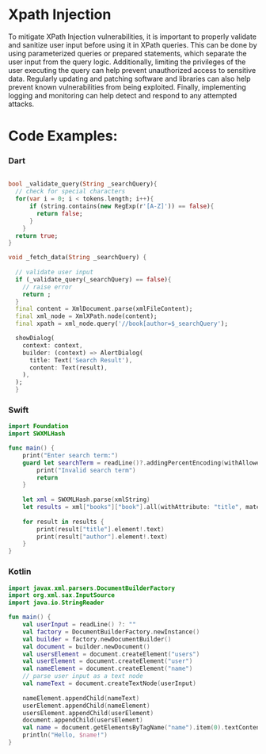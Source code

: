 
# Xpath Injection

To mitigate XPath Injection vulnerabilities, it is important to properly validate and sanitize user input before using it in XPath queries. This can be done by using parameterized queries or prepared statements, which separate the user input from the query logic. Additionally, limiting the privileges of the user executing the query can help prevent unauthorized access to sensitive data. Regularly updating and patching software and libraries can also help prevent known vulnerabilities from being exploited. Finally, implementing logging and monitoring can help detect and respond to any attempted attacks.

# Code Examples:

### Dart

```dart

bool _validate_query(String _searchQuery){
  // check for special characters
  for(var i = 0; i < tokens.length; i++){
      if (string.contains(new RegExp(r'[A-Z]')) == false){
        return false;
      }
    }
  return true;
}

void _fetch_data(String _searchQuery) {
  
  // validate user input
  if (_validate_query(_searchQuery) == false){
    // raise error
    return ;
  }
  final content = XmlDocument.parse(xmlFileContent);
  final xml_node = XmlXPath.node(content);
  final xpath = xml_node.query('//book[author=$_searchQuery');

  showDialog(
    context: context,
    builder: (context) => AlertDialog(
      title: Text('Search Result'),
      content: Text(result),
    ),
  );
  }
```

### Swift

```swift
import Foundation
import SWXMLHash

func main() {
    print("Enter search term:")
    guard let searchTerm = readLine()?.addingPercentEncoding(withAllowedCharacters: .urlQueryAllowed) else {
        print("Invalid search term")
        return
    }
    
    let xml = SWXMLHash.parse(xmlString)
    let results = xml["books"]["book"].all(withAttribute: "title", matchingXPath: "//title[contains(text(), '\(searchTerm)')]")
    
    for result in results {
        print(result["title"].element!.text)
        print(result["author"].element!.text)
    }
}
```

### Kotlin

```kotlin
import javax.xml.parsers.DocumentBuilderFactory
import org.xml.sax.InputSource
import java.io.StringReader

fun main() {
    val userInput = readLine() ?: ""
    val factory = DocumentBuilderFactory.newInstance()
    val builder = factory.newDocumentBuilder()
    val document = builder.newDocument()
    val usersElement = document.createElement("users")
    val userElement = document.createElement("user")
    val nameElement = document.createElement("name")
    // parse user input as a text node
    val nameText = document.createTextNode(userInput)
  
    nameElement.appendChild(nameText)
    userElement.appendChild(nameElement)
    usersElement.appendChild(userElement)
    document.appendChild(usersElement)
    val name = document.getElementsByTagName("name").item(0).textContent
    println("Hello, $name!")
}
```
